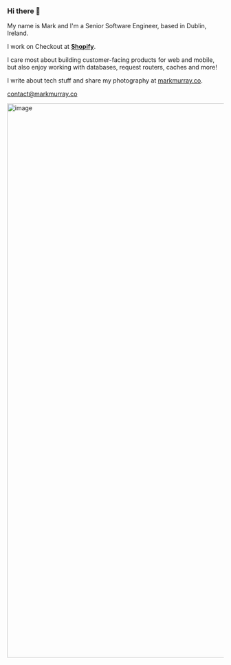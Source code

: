 ### Hi there 👋

My name is Mark and I'm a Senior Software Engineer, based in Dublin, Ireland. 

I work on Checkout at [**Shopify**](https://shopify.com).

I care most about building customer-facing products for web and mobile, but also enjoy working with databases, request routers, caches and more!

I write about tech stuff and share my photography at [markmurray.co](https://markmurray.co).

[contact@markmurray.co](mailto:contact@markmurray.co)

<img width="1288" alt="image" src="https://github.com/user-attachments/assets/648778a7-3383-4b66-86e0-b1ab2f4f27d0" />
